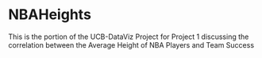 # NBAHeights
This is the portion of the UCB-DataViz Project for Project 1 discussing the correlation between the Average Height of NBA Players and Team Success
